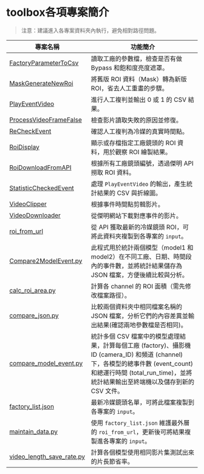 # toolbox各項專案簡介
>注意：建議進入各專案資料夾內執行，避免相對路徑問題。


| **專案名稱**                                           | **功能簡介**                                                                                     |
|-------------------------------------------------------|---------------------------------------------------------------------------------------------|
| [FactoryParameterToCsv](./FactoryParameterToCsv)       | 讀取工廠的參數檔，檢查是否有做 Bypass 和飽和度亮度遮罩。                                              |
| [MaskGenerateNewRoi](./MaskGenerateNewRoi)             | 將舊版 ROI 資料（Mask）轉為新版 ROI，省去人工重畫的步驟。                                            |
| [PlayEventVideo](./PlayEventVideo)                     | 進行人工複判並輸出 0 或 1 的 CSV 結果。                                                           |
| [ProcessVideoFrameFalse](./ProcessVideoFrameFalse)     | 檢查影片讀取失敗的原因並修復。                                                                    |
| [ReCheckEvent](./ReCheckEvent)                         | 確認人工複判為冷媒的真實時間點。                                                                  |
| [RoiDisplay](./RoiDisplay)                             | 顯示或存檔指定工廠鏡頭的 ROI 資料，用於觀察 ROI 繪製結果。                                            |
| [RoiDownloadFromAPI](./RoiDownloadFromAPI)             | 根據所有工廠鏡頭編號，透過傑明 API 撈取 ROI 資料。                                                  |
| [StatisticCheckedEvent](./StatisticCheckedEvent)       | 處理 `PlayEventVideo` 的輸出，產生統計結果的 CSV 與折線圖。                                           |
| [VideoClipper](./VideoClipper)                         | 根據事件時間點剪輯影片。                                                                          |
| [VideoDownloader](./VideoDownloader)                  | 從傑明網站下載對應事件的影片。                                                                     |
| [roi_from_url](./roi_from_url)                         | 從 API 獲取最新的冷媒鏡頭 ROI，可將此資料夾複製到各專案的 `input`。                                   |
| [Compare2ModelEvent.py](./Compare2ModelEvent.py)       | 此程式用於統計兩個模型（model1 和 model2）在不同工廠、日期、時間段內的事件數，並將統計結果儲存為 JSON 檔案，方便後續比較與分析。|
| [calc_roi_area.py](./calc_roi_area.py)                 | 計算各 channel 的 ROI 面積（需先修改檔案路徑）。                                                    |
| [compare_json.py](./compare_json.py)                   | 比較兩個資料夾中相同檔案名稱的 JSON 檔案，分析它們的內容差異並輸出結果(確認兩地參數檔是否相同)。|
| [compare_model_event.py](./compare_model_event.py)     | 統計多個 CSV 檔案中的模型處理結果，計算每個工廠 (factory)、攝影機 ID (camera_ID) 和頻道 (channel) 下，各模型的總事件數 (event_count) 和總運行時間 (total_run_time)，並將統計結果輸出至終端機以及儲存到新的 CSV 文件。|
| [factory_list.json](./factory_list.json)               | 最新冷媒鏡頭名單，可將此檔案複製到各專案的 `input`。                                                 |
| [maintain_data.py](./maintain_data.py)                 | 使用 `factory_list.json` 維護最外層的 `roi_from_url`，更新後可將結果複製進各專案的 `input`。             |
| [video_length_save_rate.py](./video_length_save_rate.py)| 計算各個模型使用相同影片集測試出來的片長節省率。                                                   |